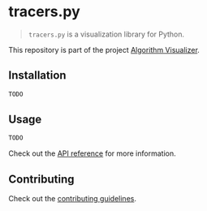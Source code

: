# tracers.py

> `tracers.py` is a visualization library for Python.

This repository is part of the project [Algorithm Visualizer](https://github.com/algorithm-visualizer).

## Installation

```bash
TODO
```

## Usage

```python
TODO
```

Check out the [API reference](https://github.com/algorithm-visualizer/algorithm-visualizer/wiki) for more information.

## Contributing

Check out the [contributing guidelines](https://github.com/algorithm-visualizer/tracers.py/blob/master/CONTRIBUTING.md).
